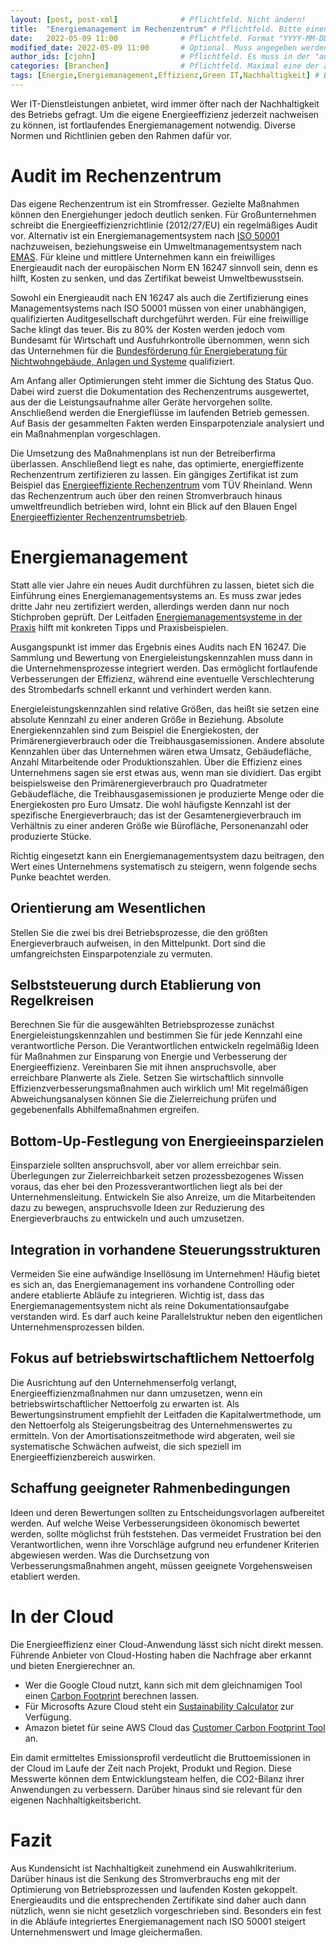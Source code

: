 ```yaml
---
layout: [post, post-xml]              # Pflichtfeld. Nicht ändern!
title:  "Energiemanagement im Rechenzentrum" # Pflichtfeld. Bitte einen Titel für den Blog Post angeben.
date:   2022-05-09 11:00              # Pflichtfeld. Format "YYYY-MM-DD HH:MM". Muss für Veröffentlichung in der Vergangenheit liegen. (Für Preview egal)
modified_date: 2022-05-09 11:00       # Optional. Muss angegeben werden, wenn eine bestehende Datei geändert wird.
author_ids: [cjohn]                   # Pflichtfeld. Es muss in der "authors.yml" einen Eintrag mit diesen Namen geben.
categories: [Branchen]                # Pflichtfeld. Maximal eine der angegebenen Kategorien verwenden.
tags: [Energie,Energiemanagement,Effizienz,Green IT,Nachhaltigkeit] # Bitte auf Großschreibung achten.
---
```


Wer IT-Dienstleistungen anbietet, wird immer öfter nach der Nachhaltigkeit des Betriebs gefragt.
Um die eigene Energieeffizienz jederzeit nachweisen zu können, ist fortlaufendes Energiemanagement notwendig.
Diverse Normen und Richtlinien geben den Rahmen dafür vor.

# Audit im Rechenzentrum

Das eigene Rechenzentrum ist ein Stromfresser.
Gezielte Maßnahmen können den Energiehunger jedoch deutlich senken.
Für Großunternehmen schreibt die Energieeffizienzrichtlinie (2012/27/EU) ein regelmäßiges Audit vor.
Alternativ ist ein Energiemanagementsystem nach [ISO 50001](https://www.umweltbundesamt.de/energiemanagementsysteme-iso-50001) nachzuweisen, beziehungsweise ein Umweltmanagementsystem nach [EMAS](https://www.emas.de/rechtliches/).
Für kleine und mittlere Unternehmen kann ein freiwilliges Energieaudit nach der europäischen Norm EN 16247 sinnvoll sein, denn es hilft, Kosten zu senken, und das Zertifikat beweist Umweltbewusstsein.

Sowohl ein Energieaudit nach EN 16247 als auch die Zertifizierung eines Managementsystems nach ISO 50001 müssen von einer unabhängigen, qualifizierten Auditgesellschaft durchgeführt werden.
Für eine freiwillige Sache klingt das teuer.
Bis zu 80% der Kosten werden jedoch vom Bundesamt für Wirtschaft und Ausfuhrkontrolle übernommen, wenn sich das Unternehmen für die [Bundesförderung für Energieberatung für Nichtwohngebäude, Anlagen und Systeme](https://www.bafa.de/DE/Energie/Energieberatung/Nichtwohngebaeude_Anlagen_Systeme/Modul1_Energieaudit/modul1_energieaudit_node.html) qualifiziert.

Am Anfang aller Optimierungen steht immer die Sichtung des Status Quo.
Dabei wird zuerst die Dokumentation des Rechenzentrums ausgewertet, aus der die Leistungsaufnahme aller Geräte hervorgehen sollte.
Anschließend werden die Energieflüsse im laufenden Betrieb gemessen.
Auf Basis der gesammelten Fakten werden Einsparpotenziale analysiert und ein Maßnahmenplan vorgeschlagen.

Die Umsetzung des Maßnahmenplans ist nun der Betreiberfirma überlassen.
Anschließend liegt es nahe, das optimierte, energieffizente Rechenzentrum zertifizieren zu lassen.
Ein gängiges Zertifikat ist zum Beispiel das [Energieeffiziente Rechenzentrum](https://www.tuv.com/germany/de/green-it-und-green-energy.html) vom TÜV Rheinland.
Wenn das Rechenzentrum auch über den reinen Stromverbrauch hinaus umweltfreundlich betrieben wird, lohnt ein Blick auf den Blauen Engel [Energieeffizienter Rechenzentrumsbetrieb](https://www.blauer-engel.de/de/produktwelt/rechenzentren).

# Energiemanagement

Statt alle vier Jahre ein neues Audit durchführen zu lassen, bietet sich die Einführung eines Energiemanagementsystems an.
Es muss zwar jedes dritte Jahr neu zertifiziert werden, allerdings werden dann nur noch Stichproben geprüft.
Der Leitfaden [Energiemanagementsysteme in der Praxis](https://www.umweltbundesamt.de/publikationen/energiemanagementsysteme-in-praxis) hilft mit konkreten Tipps und Praxisbeispielen.

Ausgangspunkt ist immer das Ergebnis eines Audits nach EN 16247.
Die Sammlung und Bewertung von Energieleistungskennzahlen muss dann in die Unternehmensprozesse integriert werden.
Das ermöglicht fortlaufende Verbesserungen der Effizienz, während eine eventuelle Verschlechterung des Strombedarfs schnell erkannt und verhindert werden kann.

Energieleistungskennzahlen sind relative Größen, das heißt sie setzen eine absolute Kennzahl zu einer anderen Größe in Beziehung.
Absolute Energiekennzahlen sind zum Beispiel die Energiekosten, der Primärenergieverbrauch oder die Treibhausgasemissionen.
Andere absolute Kennzahlen über das Unternehmen wären etwa Umsatz, Gebäudefläche, Anzahl Mitarbeitende oder Produktionszahlen.
Über die Effizienz eines Unternehmens sagen sie erst etwas aus, wenn man sie dividiert.
Das ergibt beispielsweise den Primärenergieverbrauch pro Quadratmeter Gebäudefläche, die Treibhausgasemissionen je produzierte Menge oder die Energiekosten pro Euro Umsatz.
Die wohl häufigste Kennzahl ist der spezifische Energieverbrauch; das ist der Gesamtenergieverbrauch im Verhältnis zu einer anderen Größe wie Bürofläche, Personenanzahl oder produzierte Stücke.

Richtig eingesetzt kann ein Energiemanagementsystem dazu beitragen, den Wert eines Unternehmens systematisch zu steigern, wenn folgende sechs Punke beachtet werden.

## Orientierung am Wesentlichen

Stellen Sie die zwei bis drei Betriebsprozesse, die den größten Energieverbrauch aufweisen, in den Mittelpunkt.
Dort sind die umfangreichsten Einsparpotenziale zu vermuten.

## Selbststeuerung durch Etablierung von Regelkreisen

Berechnen Sie für die ausgewählten Betriebsprozesse zunächst Energieleistungskennzahlen und bestimmen Sie für jede Kennzahl eine verantwortliche Person.
Die Verantwortlichen entwickeln regelmäßig Ideen für Maßnahmen zur Einsparung von Energie und Verbesserung der Energieeffizienz.
Vereinbaren Sie mit ihnen anspruchsvolle, aber erreichbare Planwerte als Ziele.
Setzen Sie wirtschaftlich sinnvolle Effizienzverbesserungsmaßnahmen auch wirklich um!
Mit regelmäßigen Abweichungsanalysen können Sie die Zielerreichung prüfen und gegebenenfalls Abhilfemaßnahmen ergreifen.

## Bottom-Up-Festlegung von Energieeinsparzielen

Einsparziele sollten anspruchsvoll, aber vor allem erreichbar sein.
Überlegungen zur Zielerreichbarkeit setzen prozessbezogenes Wissen voraus, das eher bei den Prozessverantwortlichen liegt als bei der Unternehmensleitung.
Entwickeln Sie also Anreize, um die Mitarbeitenden dazu zu bewegen, anspruchsvolle Ideen zur Reduzierung des Energieverbrauchs zu entwickeln und auch umzusetzen.

## Integration in vorhandene Steuerungsstrukturen

Vermeiden Sie eine aufwändige Insellösung im Unternehmen!
Häufig bietet es sich an, das Energiemanagement ins vorhandene Controlling oder andere etablierte Abläufe zu integrieren.
Wichtig ist, dass das Energiemanagementsystem nicht als reine Dokumentationsaufgabe verstanden wird.
Es darf auch keine Parallelstruktur neben den eigentlichen Unternehmensprozessen bilden.

## Fokus auf betriebswirtschaftlichem Nettoerfolg

Die Ausrichtung auf den Unternehmenserfolg verlangt, Energieeffizienzmaßnahmen nur dann umzusetzen, wenn ein betriebswirtschaftlicher Nettoerfolg zu erwarten ist.
Als Bewertungsinstrument empfiehlt der Leitfaden die Kapitalwertmethode, um den Nettoerfolg als Steigerungsbeitrag des Unternehmenswertes zu ermitteln.
Von der Amortisationszeitmethode wird abgeraten, weil sie systematische Schwächen aufweist, die sich speziell im Energieeffizienzbereich auswirken.

## Schaffung geeigneter Rahmenbedingungen

Ideen und deren Bewertungen sollten zu Entscheidungsvorlagen aufbereitet werden.
Auf welche Weise Verbesserungsideen ökonomisch bewertet werden, sollte möglichst früh feststehen.
Das vermeidet Frustration bei den Verantwortlichen, wenn ihre Vorschläge aufgrund neu erfundener Kriterien abgewiesen werden.
Was die Durchsetzung von Verbesserungsmaßnahmen angeht, müssen geeignete Vorgehensweisen etabliert werden.

# In der Cloud

Die Energieeffizienz einer Cloud-Anwendung lässt sich nicht direkt messen.
Führende Anbieter von Cloud-Hosting haben die Nachfrage aber erkannt und bieten Energierechner an.

* Wer die Google Cloud nutzt, kann sich mit dem gleichnamigen Tool einen [Carbon Footprint](https://cloud.google.com/carbon-footprint) berechnen lassen.
* Für Microsofts Azure Cloud steht ein [Sustainability Calculator](https://azure.microsoft.com/en-us/blog/microsoft-sustainability-calculator-helps-enterprises-analyze-the-carbon-emissions-of-their-it-infrastructure/) zur Verfügung.
* Amazon bietet für seine AWS Cloud das [Customer Carbon Footprint Tool](https://aws.amazon.com/de/aws-cost-management/aws-customer-carbon-footprint-tool/) an.

Ein damit ermitteltes Emissionsprofil verdeutlicht die Bruttoemissionen in der Cloud im Laufe der Zeit nach Projekt, Produkt und Region.
Diese Messwerte können dem Entwicklungsteam helfen, die CO2-Bilanz ihrer Anwendungen zu verbessern.
Darüber hinaus sind sie relevant für den eigenen Nachhaltigkeitsbericht.

# Fazit

Aus Kundensicht ist Nachhaltigkeit zunehmend ein Auswahlkriterium.
Darüber hinaus ist die Senkung des Stromverbrauchs eng mit der Optimierung von Betriebsprozessen und laufenden Kosten gekoppelt.
Energieaudits und die entsprechenden Zertifikate sind daher auch dann nützlich, wenn sie nicht gesetzlich vorgeschrieben sind.
Besonders ein fest in die Abläufe integriertes Energiemanagement nach ISO 50001 steigert Unternehmenswert und Image gleichermaßen.

